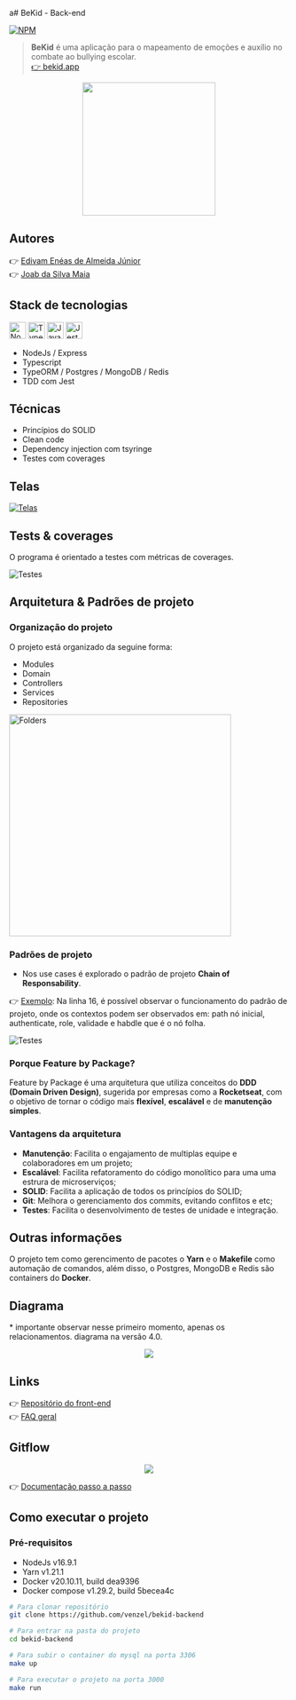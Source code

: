 a# BeKid - Back-end

[![NPM](https://img.shields.io/npm/l/react)](https://github.com/venzel/bekid-backend/blob/master/LICENSE)

> **BeKid** é uma aplicação para o mapeamento de emoções e auxílio no combate ao bullying escolar.<br /> <a href="http://bekid.app">👉 bekid.app</a>

<p align="center"><img src="./media/logos/bekid-v1.png" width="240" /></p>

## Autores

👉 <a href="https://www.linkedin.com/in/venzel">Edivam Enéas de Almeida Júnior</a><br />
👉 <a href="https://www.linkedin.com/in/joab-maia-383097202">Joab da Silva Maia</a>

## Stack de tecnologias

<p align="left">
  <img src="https://cdn.worldvectorlogo.com/logos/nodejs-icon.svg" alt="NodeJs" title="NodeJs" width="30" height="30" />
  <img src="https://cdn.worldvectorlogo.com/logos/typescript.svg" alt="Typescript" title="Typescript" width="30" height="30" />
  <img src="https://cdn.worldvectorlogo.com/logos/logo-javascript.svg" alt="Javascript" title="Javascript" width="30" height="30" />
  <img src="./media/images/jest.svg" alt="Jest" title="Jest" width="30" height="30" />
</p>

-   NodeJs / Express
-   Typescript
-   TypeORM / Postgres / MongoDB / Redis
-   TDD com Jest

## Técnicas

-   Princípios do SOLID
-   Clean code
-   Dependency injection com tsyringe
-   Testes com coverages

## Telas

<a href="./media/images/telas-2.png"><img src="./media/images/telas.png" alt="Telas" title="telas" /></a>

## Tests & coverages

O programa é orientado a testes com métricas de coverages.

<img src="./media/images/testes.png" alt="Testes" title="Testes" />

## Arquitetura & Padrões de projeto

### Organização do projeto

O projeto está organizado da seguine forma:

-   Modules
-   Domain
-   Controllers
-   Services
-   Repositories

<img src="./media/images/folders.png" alt="Folders" title="Folders" width="400" />

### Padrões de projeto

-   Nos use cases é explorado o padrão de projeto **Chain of Responsability**.

👉 <a href="https://github.com/venzel/bekid-backend/blob/master/src/modules/user/useCases/ShowUser/ShowUserMiddleware.ts">Exemplo</a>: Na linha 16, é possível observar o funcionamento do padrão de projeto, onde os contextos podem ser observados em: path nó inicial, authenticate, role, validade e habdle que é o nó folha.

<img src="./media/images/cor.png" alt="Testes" title="Testes" />

### Porque Feature by Package?

Feature by Package é uma arquitetura que utiliza conceitos do **DDD (Domain Driven Design)**, sugerida por empresas como a **Rocketseat**, com o objetivo de tornar o código mais **flexível**, **escalável** e de **manutenção simples**.

### Vantagens da arquitetura

-   **Manutenção**: Facilita o engajamento de multiplas equipe e colaboradores em um projeto;
-   **Escalável**: Facilita refatoramento do código monolítico para uma uma estrura de microserviços;
-   **SOLID**: Facilita a aplicação de todos os princípios do SOLID;
-   **Git**: Melhora o gerenciamento dos commits, evitando conflitos e etc;
-   **Testes**: Facilita o desenvolvimento de testes de unidade e integração.

## Outras informações

O projeto tem como gerencimento de pacotes o **Yarn** e o **Makefile** como automação de comandos, além disso, o Postgres, MongoDB e Redis são containers do **Docker**.

## Diagrama

\* importante observar nesse primeiro momento, apenas os relacionamentos. diagrama na versão 4.0.

<p align="center"><img src="./media/diagrams/diagram-v4.png" /></p>

## Links

👉 <a href="https://github.com/venzel/bekid-frontend">Repositório do front-end</a><br />
👉 [FAQ geral](./FAQ.md)

## Gitflow

<p align="center"><img src="./media/images/gitflow-v1.png" /></p>

👉 [Documentação passo a passo](./faq/gitflow.md)

## Como executar o projeto

### Pré-requisitos

-   NodeJs v16.9.1
-   Yarn v1.21.1
-   Docker v20.10.11, build dea9396
-   Docker compose v1.29.2, build 5becea4c

```bash
# Para clonar repositório
git clone https://github.com/venzel/bekid-backend

# Para entrar na pasta do projeto
cd bekid-backend

# Para subir o container do mysql na porta 3306
make up

# Para executar o projeto na porta 3000
make run
```
